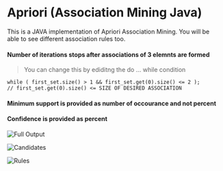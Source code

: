# Apriori (Association Mining Java)
This is a JAVA implementation of Apriori Association Mining. You will be able to see different association rules too.

#### Number of iterations stops after associations of 3 elemnts are formed

>You  can change this by ediditng the do ... while condition
```
while ( first_set.size() > 1 && first_set.get(0).size() <= 2 );
// first_set.get(0).size() <= SIZE OF DESIRED ASSOCIATION
```

#### Minimum support is provided as number of occourance and not percent 
#### Confidence is provided as percent

![Full Output](https://drive.google.com/open?id=1A1jF81lOYWvvwkg52877YtFuhr6NjEiB)

![Candidates](https://drive.google.com/open?id=1lgsuN2NLAG4dljomZWbOC29QBQ7ugh1b)

![Rules](https://github.com/parthv21/Apriori-Association-Mining-Java-/blob/master/Outputs/Rules.png)
